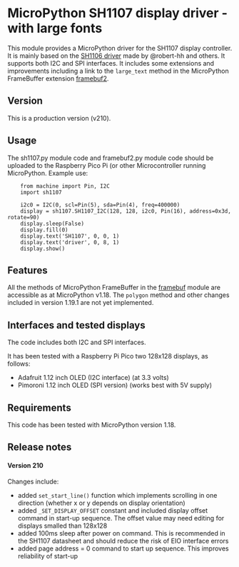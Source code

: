 # MicroPython SH1107 display driver - with large fonts

This module provides a MicroPython driver for the SH1107 display controller. It is mainly based on the [SH1106 driver](https://github.com/robert-hh/SH1106) made by @robert-hh and others. It supports both I2C and SPI interfaces. It includes some extensions and improvements including a link to the `large_text` method in the MicroPython FrameBuffer extension [framebuf2](https://github.com/peter-l5/framebuf2). 

## Version

This is a production version (v210).

## Usage

The sh1107.py module code and framebuf2.py module code should be uploaded to the Raspberry Pico Pi (or other Microcontroller running MicroPython. Example use:
```
    from machine import Pin, I2C
    import sh1107

    i2c0 = I2C(0, scl=Pin(5), sda=Pin(4), freq=400000)
    display = sh1107.SH1107_I2C(128, 128, i2c0, Pin(16), address=0x3d, rotate=90)
    display.sleep(False)
    display.fill(0)
    display.text('SH1107', 0, 0, 1)
    display.text('driver', 0, 8, 1)
    display.show()
```

## Features

All the methods of MicroPython FrameBuffer in the [framebuf](https://docs.micropython.org/en/v1.18/library/framebuf.html "MicroPython v1.18 documentation") module are accessible as at MicroPython v1.18. The `polygon` method and other changes included in version 1.19.1 are not yet implemented. 

## Interfaces and tested displays 

The code includes both I2C and SPI interfaces. 

It has been tested with a Raspberry Pi Pico two 128x128 displays, as follows:
- Adafruit 1.12 inch OLED (I2C interface) (at 3.3 volts)
- Pimoroni 1.12 inch OLED (SPI version) (works best with 5V supply)

## Requirements

This code has been tested with MicroPython version 1.18.

## Release notes

#### Version 210

Changes include:
- added `set_start_line()` function which implements scrolling in one direction (whether x or y depends on display orientation)
- added `_SET_DISPLAY_OFFSET` constant and included display offset command in start-up sequence. The offset value may need editing for displays smalled than 128x128
- added 100ms sleep after power on command. This is recommended in the SH1107 datasheet and should reduce the risk of EIO interface errors
- added page address = 0 command to start up sequence. This improves reliability of start-up


